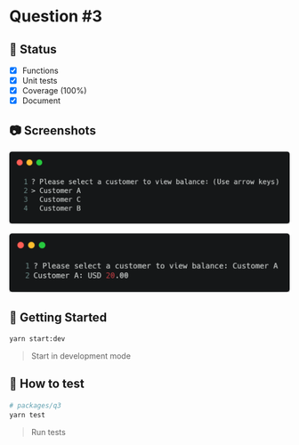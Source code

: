 # Question #3

## 🚧 Status

- [x] Functions
- [x] Unit tests
- [x] Coverage (100%)
- [x] Document

## 📷 Screenshots

![Select customer](../../.screenshot/q3-selection.png "Select customer")

![Print result](../../.screenshot/q3-result.png "Print result")

## 🚀 Getting Started

```sh
yarn start:dev
```

> Start in development mode

## 🐞 How to test

```sh
# packages/q3
yarn test
```

> Run tests
